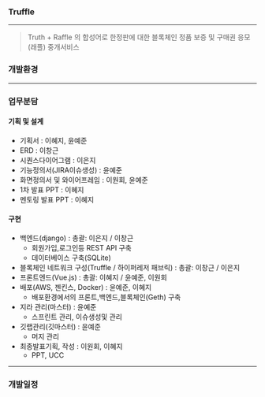 ### Truffle

---

> Truth + Raffle 의 합성어로 한정판에 대한 블록체인 정품 보증 및 구매권 응모(래플) 중개서비스



### 개발환경

---

### 업무분담

#### 기획 및 설계

- 기획서 : 이혜지, 윤예준
- ERD : 이창근
- 시퀀스다이어그램 : 이은지
- 기능정의서(JIRA이슈생성) : 윤예준
- 화면정의서 및 와이어프레임 : 이원회, 윤예준
- 1차 발표 PPT : 이혜지
- 멘토링 발표 PPT : 이혜지

#### 구현

- 백엔드(django) : 총괄: 이은지 / 이창근
  - 회원가입,로그인등 REST API 구축
  - 데이터베이스 구축(SQLite)
- 블록체인 네트워크 구성(Truffle / 하이퍼레저 패브릭) : 총괄: 이창근 / 이은지
- 프론트엔드(Vue.js) : 총괄: 이혜지 / 윤예준, 이원회
- 배포(AWS, 젠킨스, Docker) : 윤예준, 이혜지
  - 배포환경에서의 프론트,백엔드,블록체인(Geth) 구축
- 지라 관리(마스터) : 윤예준
  - 스프린트 관리, 이슈생성및 관리
- 깃랩관리(깃마스터) : 윤예준
  - 머지 관리
- 최종발표기획, 작성 : 이원회, 이혜지
  - PPT, UCC

---

### 개발일정

